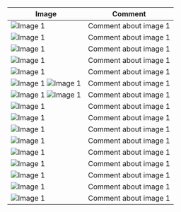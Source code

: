 | Image | Comment |
|-------|---------|
| ![Image 1](images/lines/AIX1_good.png) | Comment about image 1 |
| ![Image 1](images/lines/AIX1_bad.png) | Comment about image 1 |
| ![Image 1](images/lines/AIX1.jpg) | Comment about image 1 |
| ![Image 1](images/lines/AIX2.jpg) | Comment about image 1 |
| ![Image 1](images/lines/MEZES.jpg) | Comment about image 1 |
| ![Image 1](images/lines/nuit%202%20off.jpg) ![Image 1](images/lines/nuit%202%20on.jpg) | Comment about image 1 |
| ![Image 1](images/lines/obstruct.jpg) ![Image 1](images/lines/obstruct_n.jpg) | Comment about image 1 |
| ![Image 1](images/lines/PEGOMAS.jpg) | Comment about image 1 |
| ![Image 1](images/lines/perspectived.jpg) | Comment about image 1 |
| ![Image 1](images/lines/remorque.jpg) | Comment about image 1 |
| ![Image 1](images/lines/RODEZ.jpg) | Comment about image 1 |
| ![Image 1](images/lines/setup%201.jpg) | Comment about image 1 |
| ![Image 1](images/lines/setup%202.jpg) | Comment about image 1 |
| ![Image 1](images/lines/STJUNIEN1.jpg) | Comment about image 1 |
| ![Image 1](images/lines/STJUNIEN2.jpg) | Comment about image 1 |
| ![Image 1](images/lines/VALENCE.jpg) | Comment about image 1 |

